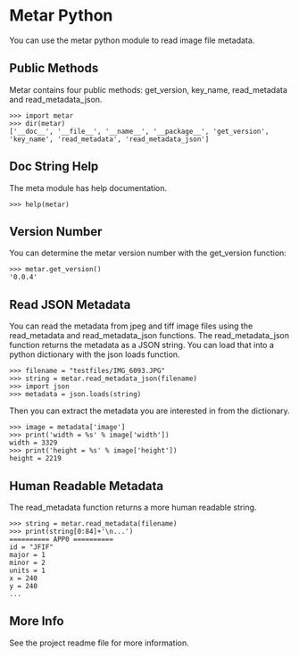 # Metar Python #

You can use the metar python module to read image file metadata.

## Public Methods ##

Metar contains four public methods: get_version, key_name,
read_metadata and read_metadata_json.

```
>>> import metar
>>> dir(metar)
['__doc__', '__file__', '__name__', '__package__', 'get_version', 'key_name', 'read_metadata', 'read_metadata_json']
```

## Doc String Help ##

The meta module has help documentation.

```
>>> help(metar)
```

## Version Number ##

You can determine the metar version number with the get_version function:

```
>>> metar.get_version()
'0.0.4'
```

## Read JSON Metadata ##

You can read the metadata from jpeg and tiff image files using the read_metadata and read_metadata_json functions.  The read_metadata_json function returns the metadata as a JSON string. You can load that into a python dictionary with the json loads function.

```
>>> filename = "testfiles/IMG_6093.JPG"
>>> string = metar.read_metadata_json(filename)
>>> import json
>>> metadata = json.loads(string)
```

Then you can extract the metadata you are interested in from the dictionary.

```
>>> image = metadata['image']
>>> print('width = %s' % image['width'])
width = 3329
>>> print('height = %s' % image['height'])
height = 2219
```

## Human Readable Metadata ##

The read_metadata function returns a more human readable string.

```
>>> string = metar.read_metadata(filename)
>>> print(string[0:84]+'\n...')
========== APP0 ==========
id = "JFIF"
major = 1
minor = 2
units = 1
x = 240
y = 240
...
```

## More Info ##

See the project readme file for more information.
